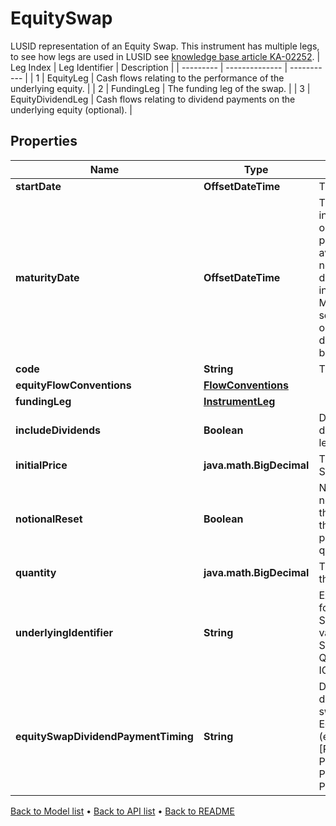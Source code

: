 

# EquitySwap

LUSID representation of an Equity Swap.     This instrument has multiple legs, to see how legs are used in LUSID see [knowledge base article KA-02252](https://support.lusid.com/knowledgebase/article/KA-02252).     | Leg Index | Leg Identifier | Description |  | --------- | -------------- | ----------- |  | 1 | EquityLeg | Cash flows relating to the performance of the underlying equity. |  | 2 | FundingLeg | The funding leg of the swap. |  | 3 | EquityDividendLeg | Cash flows relating to dividend payments on the underlying equity (optional). |

## Properties

| Name | Type | Description | Notes |
|------------ | ------------- | ------------- | -------------|
|**startDate** | **OffsetDateTime** | The start date of the EquitySwap. |  |
|**maturityDate** | **OffsetDateTime** | The final maturity date of the instrument. This means the last date on which the instruments makes a payment of any amount.  For the avoidance of doubt, that is not necessarily prior to its last sensitivity date for the purposes of risk; e.g. instruments such as  Constant Maturity Swaps (CMS) often have sensitivities to rates that may well be observed or set prior to the maturity date, but refer to a termination date beyond it. |  |
|**code** | **String** | The code of the underlying. |  |
|**equityFlowConventions** | [**FlowConventions**](FlowConventions.md) |  |  |
|**fundingLeg** | [**InstrumentLeg**](InstrumentLeg.md) |  |  |
|**includeDividends** | **Boolean** | Dividend inclusion flag, if true dividends are included in the equity leg (total return). |  |
|**initialPrice** | **java.math.BigDecimal** | The initial equity price of the Equity Swap. |  |
|**notionalReset** | **Boolean** | Notional reset flag, if true the notional of the funding leg is reset at the start of every  coupon to match the value of the equity leg (equity price at start of coupon times quantity). |  |
|**quantity** | **java.math.BigDecimal** | The quantity or number of shares in the Equity Swap. |  |
|**underlyingIdentifier** | **String** | External market codes and identifiers for the EquitySwap, e.g. RIC.    Supported string (enumeration) values are: [LusidInstrumentId, Isin, Sedol, Cusip, ClientInternal, Figi, RIC, QuotePermId, REDCode, BBGId, ICECode]. |  |
|**equitySwapDividendPaymentTiming** | **String** | Determines how the payment of dividends is handled for the equity swap.  Defaults to paying at the next Equity coupon date.     Supported string (enumeration) values are: [PayAtNextEquityCouponDate, PayAtMaturityOfSwap, PayAtNextFundingLegCouponDate, PayAtPaymentDateOfDividendEvent]. |  [optional] |



[Back to Model list](../README.md#documentation-for-models) &#8226; [Back to API list](../README.md#documentation-for-api-endpoints) &#8226; [Back to README](../README.md)


